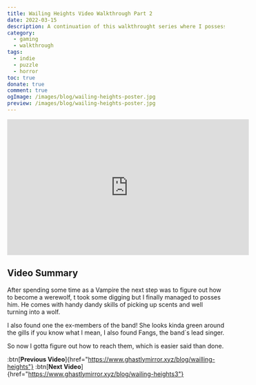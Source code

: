 ```yaml
---
title: Wailing Heights Video Walkthrough Part 2
date: 2022-03-15
description: A continuation of this walkthrought series where I possess a vampire to become a werewolf , and meet an old friend  who seems a little green around the gills.  
category:
  - gaming
  - walkthrough
tags:
  - indie
  - puzzle
  - horror
toc: true
donate: true
comment: true
ogImage: /images/blog/wailing-heights-poster.jpg
preview: /images/blog/wailing-heights-poster.jpg
---
```


<iframe width="560" height="315" src="https://www.youtube.com/embed/kY3Pgu8Uux8?si=vTS-yDWEAYinIWq6" title="YouTube video player" frameborder="0" allow="accelerometer; autoplay; clipboard-write; encrypted-media; gyroscope; picture-in-picture; web-share" referrerpolicy="strict-origin-when-cross-origin" allowfullscreen></iframe>

## **Video Summary**

After spending some time as a Vampire the next step was to figure out how to become a werewolf, t took some digging but I finally managed to posses him. He comes with handy dandy skills of picking up scents and well turning into a wolf.

I also found one the ex-members of the band! She looks kinda green around the gills if you know what I mean, I also found Fangs, the band´s lead singer.

So now I gotta figure out how to reach them, which is easier said than done.

:btn[**Previous Video**]{href="https://www.ghastlymirror.xyz/blog/wailling-heights"}  :btn[**Next Video**]{href="https://www.ghastlymirror.xyz/blog/wailing-heights3"}
